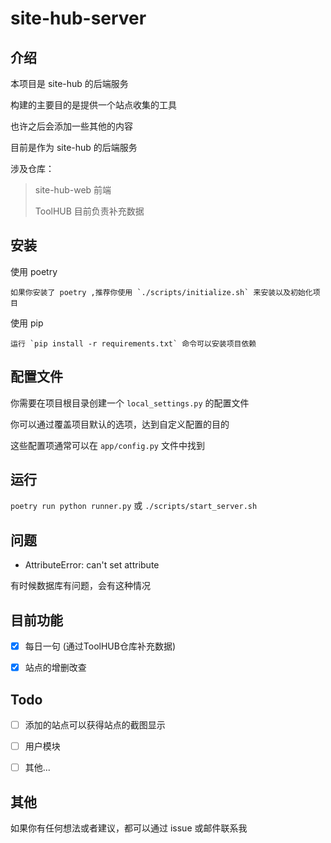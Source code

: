 # site-hub-server

## 介绍

本项目是 site-hub 的后端服务

构建的主要目的是提供一个站点收集的工具

也许之后会添加一些其他的内容

目前是作为 site-hub 的后端服务

涉及仓库：

> site-hub-web 前端
>
> ToolHUB 目前负责补充数据


## 安装

使用 poetry

    如果你安装了 poetry ,推荐你使用 `./scripts/initialize.sh` 来安装以及初始化项目


使用 pip

    运行 `pip install -r requirements.txt` 命令可以安装项目依赖


## 配置文件

你需要在项目根目录创建一个 `local_settings.py` 的配置文件

你可以通过覆盖项目默认的选项，达到自定义配置的目的

这些配置项通常可以在 `app/config.py` 文件中找到


## 运行

`poetry run python runner.py` 或 `./scripts/start_server.sh`

## 问题

- AttributeError: can't set attribute 

有时候数据库有问题，会有这种情况

## 目前功能

- [x] 每日一句 (通过ToolHUB仓库补充数据) 

- [x] 站点的增删改查

## Todo

- [ ] 添加的站点可以获得站点的截图显示

- [ ] 用户模块

- [ ] 其他...

## 其他 

如果你有任何想法或者建议，都可以通过 issue 或邮件联系我
